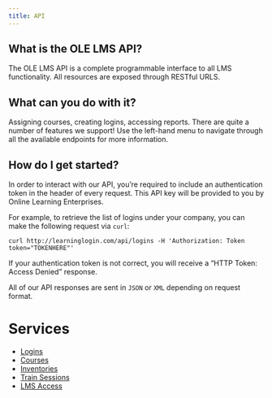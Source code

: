 ```yaml
---
title: API
---
```



## What is the OLE LMS API?

The OLE LMS API is a complete programmable interface to all LMS functionality. All resources are exposed through RESTful URLS.


## What can you do with it?

Assigning courses, creating logins, accessing reports. There are quite a number of features we support! Use the left-hand menu to navigate through all the available endpoints for more information.

## How do I get started?

In order to interact with our API, you’re required to include an authentication token in the header of every request. This API key will be provided to you by Online Learning Enterprises.


For example, to retrieve the list of logins under your company, you can make the following request via `curl`:

```
curl http://learninglogin.com/api/logins -H 'Authorization: Token token="TOKENHERE"'
```

If your authentication token is not correct, you will receive a “HTTP Token: Access Denied” response.

All of our API responses are sent in `JSON` or `XML` depending on request format.

# Services

* [Logins](/api/logins/index.html)
* [Courses](/api/courses/index.html)
* [Inventories](/api/inventories/index.html)
* [Train Sessions](/api/train_sessions/index.html)
* [LMS Access](/api/lms_access/index.html)
